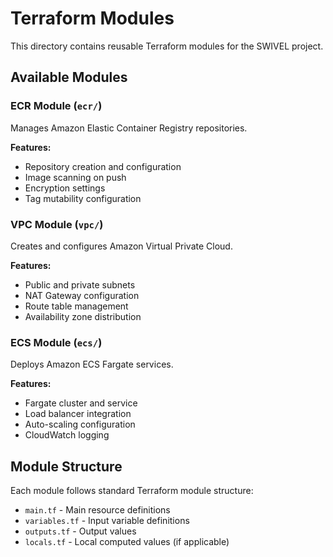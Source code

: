 # Terraform Modules

This directory contains reusable Terraform modules for the SWIVEL project.

## Available Modules

### ECR Module (`ecr/`)
Manages Amazon Elastic Container Registry repositories.

**Features:**
- Repository creation and configuration
- Image scanning on push
- Encryption settings
- Tag mutability configuration

### VPC Module (`vpc/`)
Creates and configures Amazon Virtual Private Cloud.

**Features:**
- Public and private subnets
- NAT Gateway configuration
- Route table management
- Availability zone distribution

### ECS Module (`ecs/`)
Deploys Amazon ECS Fargate services.

**Features:**
- Fargate cluster and service
- Load balancer integration
- Auto-scaling configuration
- CloudWatch logging

## Module Structure

Each module follows standard Terraform module structure:
- `main.tf` - Main resource definitions
- `variables.tf` - Input variable definitions
- `outputs.tf` - Output values
- `locals.tf` - Local computed values (if applicable) 